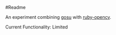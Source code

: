#Readme

An experiment combining [gosu](https://github.com/jlnr/gosu) with [ruby-opencv](https://github.com/ruby-opencv/ruby-opencv).

Current Functionality: Limited
